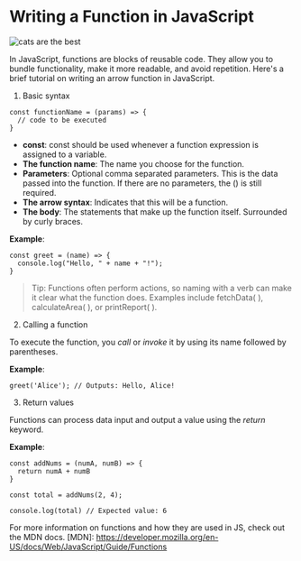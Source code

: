 #  Writing a Function in JavaScript

![cats are the best](https://media.istockphoto.com/id/2165337331/photo/portrait-of-tabby-cat.webp?a=1&b=1&s=612x612&w=0&k=20&c=_5WHcTO3VstFvHziQH3N7pGgbVnXEmXdN00NylUKgpo=)

In JavaScript, functions are blocks of reusable code. They allow you to bundle functionality, make it more readable, and avoid repetition. Here's a brief tutorial on writing an arrow function in JavaScript.

1. Basic syntax
```
const functionName = (params) => {
  // code to be executed
}
```
- **const**: const should be used whenever a function expression is assigned to a variable.
- **The function name**: The name you choose for the function.
- **Parameters**: Optional comma separated parameters. This is the data passed into the function. If there are no parameters, the () is still required.
- **The arrow syntax**: Indicates that this will be a function.
- **The body**: The statements that make up the function itself. Surrounded by curly braces.

**Example**:
```
const greet = (name) => {
  console.log("Hello, " + name + "!");
}
```
>Tip: Functions often perform actions, so naming with a verb can make it clear what the function does. Examples include fetchData( ), calculateArea( ), or printReport( ). 

2. Calling a function

To execute the function, you *call* or *invoke* it by using its name followed by parentheses.

**Example**:
```
greet('Alice'); // Outputs: Hello, Alice!
```
3. Return values

Functions can process data input and output a value using the *return* keyword.

**Example**:
```
const addNums = (numA, numB) => {
  return numA + numB
}

const total = addNums(2, 4);

console.log(total) // Expected value: 6
```
For more information on functions and how they are used in JS, check out the MDN docs. 
[MDN]: https://developer.mozilla.org/en-US/docs/Web/JavaScript/Guide/Functions